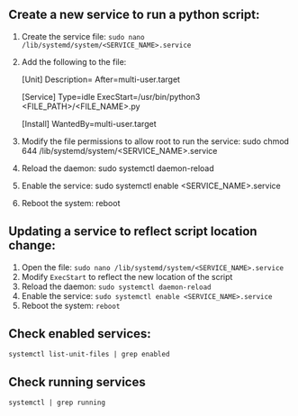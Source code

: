 Create a new service to run a python script:
---
1. Create the service file: `sudo nano /lib/systemd/system/<SERVICE_NAME>.service`
2. Add the following to the file:


    [Unit]
    Description=<DESCRIPTION OF SERVICE>
    After=multi-user.target

    [Service]
    Type=idle
    ExecStart=/usr/bin/python3 <FILE_PATH>/<FILE_NAME>.py

    [Install]
    WantedBy=multi-user.target


3. Modify the file permissions to allow root to run the service: sudo chmod 644 /lib/systemd/system/<SERVICE_NAME>.service
4. Reload the daemon: sudo systemctl daemon-reload
5. Enable the service: sudo systemctl enable <SERVICE_NAME>.service
6. Reboot the system: reboot

	
Updating a service to reflect script location change:
---
1. Open the file: `sudo nano /lib/systemd/system/<SERVICE_NAME>.service`
2. Modify `ExecStart` to reflect the new location of the script
3. Reload the daemon: `sudo systemctl daemon-reload`
4. Enable the service: `sudo systemctl enable <SERVICE_NAME>.service`
5. Reboot the system: `reboot`


Check enabled services:
---
`systemctl list-unit-files | grep enabled`


Check running services
---
`systemctl | grep running`